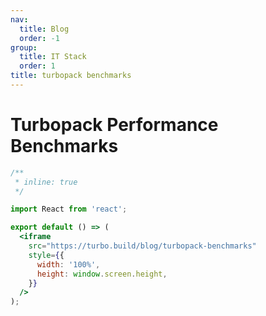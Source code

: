 ```yaml
---
nav:
  title: Blog
  order: -1
group:
  title: IT Stack
  order: 1
title: turbopack benchmarks
---
```


# Turbopack Performance Benchmarks

```jsx
/**
 * inline: true
 */

import React from 'react';

export default () => (
  <iframe
    src="https://turbo.build/blog/turbopack-benchmarks"
    style={{
      width: '100%',
      height: window.screen.height,
    }}
  />
);
```
